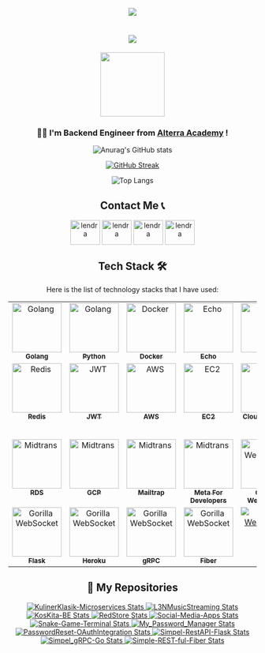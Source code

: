 
<div align="center">
    
![](https://count.getloli.com/get/@:lendral3n?theme=gelbooru)
    
<h1 align="center">
    <img src="https://readme-typing-svg.herokuapp.com/?font=Impact&size=40&center=true&vCenter=true&width=500&height=70&duration=4000&lines=Hi+There!+👋;+I'm+Lendra+Syaputra!!+😊;" />
</h1>
</div>

<div align="center">
<img align="center" width="130" src="https://komarev.com/ghpvc/?username=lendral3n&color=blue&style=plastic&size=500" />
</div>
<h3 align="center">👨‍💻 I'm Backend Engineer from <a href="https://academy.alterra.id/">Alterra Academy</a> !</h3>

<div align="center">

![Anurag's GitHub stats](https://github-readme-stats.vercel.app/api?username=lendral3n&show_icons=true&theme=transparent)

[![GitHub Streak](https://github-readme-streak-stats.herokuapp.com?user=lendral3n&theme=transparent&date_format=j%20M%5B%20Y%5D&exclude_days=Sun%2CMon%2CTue%2CWed%2CThu%2CFri%2CSat)](https://git.io/streak-stats)

![Top Langs](https://github-readme-stats.vercel.app/api/top-langs/?username=lendral3n&theme=transparent)

##

## Contact Me 📞

<div align="center">
  <a href="https://www.facebook.com/profile.php?id=100041613250923" target="blank"><img align="center" src="https://raw.githubusercontent.com/rahuldkjain/github-profile-readme-generator/master/src/images/icons/Social/facebook.svg" alt="lendra" height="50" width="60" /></a>
  <a href="https://www.linkedin.com/in/lendra-syaputra/" target="blank"><img align="center" src="https://raw.githubusercontent.com/rahuldkjain/github-profile-readme-generator/master/src/images/icons/Social/linked-in-alt.svg" alt="lendra" height="50" width="60" /></a>
  <a href="https://www.instagram.com/lendral3n/" target="blank"><img align="center" src="https://raw.githubusercontent.com/rahuldkjain/github-profile-readme-generator/master/src/images/icons/Social/instagram.svg" alt="lendra" height="50" width="60" /></a>
  <a href="https://discord.com/users/804390945393999952" target="blank"><img align="center" src="https://raw.githubusercontent.com/rahuldkjain/github-profile-readme-generator/master/src/images/icons/Social/discord.svg" alt="lendra" height="50" width="60" /></a>
</div>




<div align="center">

##

## Tech Stack 🛠️
Here is the list of technology stacks that I have used:

<table>
  <tbody>
    <tr>
      <td align="center" valign="top" width="14.28%"><a href="https://go.dev/"><img src="https://static.vecteezy.com/system/resources/previews/012/697/296/original/3d-golang-programming-language-logo-free-png.png" width="100px;" alt="Golang"/><br /><sub><b>Golang</b></sub></a></td>
        <td align="center" valign="top" width="14.28%"><a href="https://www.python.org/"><img src="https://pluspng.com/img-png/python-logo-png-open-2000.png" width="100px;" alt="Golang"/><br /><sub><b>Python</b></sub></a></td>
      <td align="center" valign="top" width="14.28%"><a href="https://www.docker.com/"><img src="https://avatars.githubusercontent.com/u/5429470?s=200" width="100px;" alt="Docker"/><br /><sub><b>Docker</b></sub></a></td>
      <td align="center" valign="top" width="14.28%"><a href="https://echo.labstack.com/"><img src="https://th.bing.com/th/id/OIP.gP7TKxWnQMIwPkKqTkyoagAAAA?rs=1&pid=ImgDetMain" width="100px;" alt="Echo"/><br /><sub><b>Echo</b></sub></a></td>
      <td align="center" valign="top" width="14.28%"><a href="https://gorm.io/"><img src="https://avatars.githubusercontent.com/u/15127678?s=400&v=4" width="100px;" alt="Gorm"/><br /><sub><b>Gorm</b></sub></a></td>
      <td align="center" valign="top" width="14.28%"><a href="https://www.mysql.com/"><img src="https://th.bing.com/th/id/OIP.urLHYMYPFxkcs6AC4Io9vwHaHa?rs=1&pid=ImgDetMain" width="100px;" alt="MySQL"/><br /><sub><b>MySQL</b></sub></a></td>
      <td align="center" valign="top" width="14.28%"><a href="https://www.postgresql.org/"><img src="https://th.bing.com/th/id/OIP.IEgGsRwougUKXE26RKJVagHaHo?rs=1&pid=ImgDetMain" width="100px;" alt="Postgres"/><br /><sub><b>Postgres</b></sub></a></td>
    </tr>
    <tr>
      <td align="center" valign="top" width="14.28%"><a href="https://redis.io/"><img src="https://cdn4.iconfinder.com/data/icons/redis-2/1451/Untitled-2-512.png" width="100px;" alt="Redis"/><br /><sub><b>Redis</b></sub></a></td>
      <td align="center" valign="top" width="14.28%"><a href="https://jwt.io/"><img src="https://jwt.io/img/pic_logo.svg" width="100px;" alt="JWT"/><br /><sub><b>JWT</b></sub></a></td>
      <td align="center" valign="top" width="14.28%"><a href="https://aws.amazon.com/"><img src="https://avatars.githubusercontent.com/u/2232217?s=200" width="100px;" alt="AWS"/><br /><sub><b>AWS</b></sub></a></td>
      <td align="center" valign="top" width="14.28%"><a href="c"><img src="https://d2ga7imph990gt.cloudfront.net/icon/d88319dfa5d204f019b4284149886c59-7d586ea82f792b61a8c87de60565133d.svg" width="100px;" alt="EC2"/><br /><sub><b>EC2</b></sub></a></td>
      <td align="center" valign="top" width="14.28%"><a href="https://aws.amazon.com/s3/"><img src="https://d2ga7imph990gt.cloudfront.net/icon/c0828e0381730befd1f7a025057c74fb-43acc0496e64afba82dbc9ab774dc622.svg" width="100px;" alt="S3"/><br /><sub><b>Cloud Storage S3</b></sub></a></td>
      <td align="center" valign="top" width="14.28%"><a href="https://cloudinary.com/"><img src="https://gdm-catalog-fmapi-prod.imgix.net/ProductLogo/7dd42135-1175-416e-b371-09c1b2d05d78.png?ixlib=react-9.0.3&ch=Width%2CDPR&auto=format&w=2618" width="100px;" alt="Cloudinary"/><br /><sub><b>Cloud Storage Cloudinary</b></sub></a></td>
        <td align="center" valign="top" width="14.28%"><a href="https://midtrans.com/id"><img src="https://media-exp1.licdn.com/dms/image/C510BAQF0STaxnpVW6w/company-logo_200_200/0?e=2159024400&v=beta&t=yMtwE7LXLn6KWLtNlnARrjsT61JKKuEnFhWImxznRmk" width="100px;" alt="Midtrans"/><br /><sub><b>Payment Gateway Midtrans</b></sub></a></td>
    </tr>
   <tr>
        <td align="center" valign="top" width="14.28%"><a href="https://aws.amazon.com/rds/"><img src="https://d2ga7imph990gt.cloudfront.net/icon/1d374ed2a6bcf601d7bfd4fc3dfd3b5d-c9f69416d978016b3191175f35e59226.svg" width="100px;" alt="Midtrans"/><br /><sub><b>RDS</b></sub></a></td>
       <td align="center" valign="top" width="14.28%"><a href="https://cloud.google.com"><img src="https://avatars.githubusercontent.com/u/2810941?s=200" width="100px;" alt="Midtrans"/><br /><sub><b>GCP</b></sub></a></td>
       <td align="center" valign="top" width="14.28%"><a href="https://mailtrap.io"><img src="https://encrypted-tbn0.gstatic.com/images?q=tbn:ANd9GcTV4Ibl-v_x8H9maFK8kTaGzFHikGV42BCZrIRzG-M_qT-H34jpcZ4ki6OV&s=10" width="100px;" alt="Midtrans"/><br /><sub><b>Mailtrap</b></sub></a></td>
       <td align="center" valign="top" width="14.28%"><a href="https://developers.facebook.com/"><img src="https://images.rawpixel.com/image_png_social_square/czNmcy1wcml2YXRlL3Jhd3BpeGVsX2ltYWdlcy93ZWJzaXRlX2NvbnRlbnQvdjEwOTEtMDNfMS5wbmc.png?s=t8R_MEqDk2QX65s-vqAibP_nBAbQZO_STXkaYTPS6_w" width="100px;" alt="Midtrans"/><br /><sub><b>Meta For Developers</b></sub></a></td>
       <td align="center" valign="top" width="14.28%"><a href="https://github.com/gorilla/websocket"><img src="https://www.culturetech.cl/wp-content/uploads/2021/04/GorillaMux.png" width="100px;" alt="Gorilla WebSocket"/><br /><sub><b>Gorilla WebSocket</b></sub></a></td>
       <td align="center" valign="top" width="14.28%"><a href="https://www.sqlite.org/index.html"><img src="https://technource.s3.us-west-1.amazonaws.com/wp-content/uploads/2022/05/07170400/SQLite-DB-Icon-1.webp" width="100px;" alt="Gorilla WebSocket"/><br /><sub><b>SQLite3</b></sub></a></td>
       <td align="center" valign="top" width="14.28%"><a href="https://github.com/spf13/viper"><img src="https://res.cloudinary.com/dlxvvuhph/image/upload/f_auto,q_auto/v1/samples/kmnsl3l1msxxuwtlkcih" width="90px;" alt="Gorilla WebSocket"/><br /><sub><b>Viper</b></sub></a></td>
   </tr>
  <tr>
      <td align="center" valign="top" width="14.28%"><a href="https://flask.palletsprojects.com/en/3.0.x/"><img src="https://th.bing.com/th/id/OIP.a2e0BlK93J78YSRMd7DvxwAAAA?w=224&h=224&rs=1&pid=ImgDetMain" width="100px;" alt="Gorilla WebSocket"/><br /><sub><b>Flask</b></sub></a></td>
       <td align="center" valign="top" width="14.28%"><a href="https://www.heroku.com/"><img src="https://w7.pngwing.com/pngs/983/697/png-transparent-heroku-software-deployment-software-development-postgresql-amazon-web-services-cloud-computing-purple-angle-violet-thumbnail.png" width="100px;" alt="Gorilla WebSocket"/><br /><sub><b>Heroku</b></sub></a></td>
      <td align="center" valign="top" width="14.28%"><a href="https://www.heroku.com/"><img src="https://th.bing.com/th/id/OIP.MzVbevlXc55LpxXeR27KWQHaHa?rs=1&pid=ImgDetMain" width="100px;" alt="Gorilla WebSocket"/><br /><sub><b>gRPC</b></sub></a></td>
      <td align="center" valign="top" width="14.28%"><a href="https://www.docker.com/"><img src="https://res.cloudinary.com/dlxvvuhph/image/upload/f_auto,q_auto/v1/samples/pcdepz9kvqwdlavvvcas" width="100px;" alt="Gorilla WebSocket"/><br /><sub><b>Fiber</b></sub></a></td>
      <td align="center" valign="top" width="14.28%"><a href="https://www.docker.com/"><img src="https://avatars.githubusercontent.com/u/7894478?s=100" alt="Gorilla WebSocket"/><br /><sub><b>Gin</b></sub></a></td>
       <!--- NEW STACK ---> 
   </tr>
    </tr>
  </tbody>
</table>


##

## 📁 My Repositories
 
  <div>
    <p align="center">
      <!-- KulinerKlasik-Microservices -->
      <a href="https://github.com/lendral3n/KulinerKlasik-Microservices">
        <img src="https://github-readme-stats.vercel.app/api/pin/?username=lendral3n&repo=KulinerKlasik-Microservices&theme=tokyonight" alt="KulinerKlasik-Microservices Stats" />
      </a>
      <!-- L3NMusicStreaming -->
      <a href="https://github.com/lendral3n/SoloProject-L3NMusicStreaming">
        <img src="https://github-readme-stats.vercel.app/api/pin/?username=lendral3n&repo=SoloProject-L3NMusicStreaming&theme=tokyonight" alt="L3NMusicStreaming Stats" />
      </a>
      <!-- CapstoneProject-KosKita-BE -->
      <a href="https://github.com/lendral3n/CapstoneProject-KosKita-BE">
        <img src="https://github-readme-stats.vercel.app/api/pin/?username=lendral3n&repo=CapstoneProject-KosKita-BE&theme=tokyonight" alt="KosKita-BE Stats" />
      </a>
      <!-- GrupProject-RedStore -->
      <a href="https://github.com/lendral3n/GrupProject-RedStore">
        <img src="https://github-readme-stats.vercel.app/api/pin/?username=lendral3n&repo=GrupProject-RedStore&theme=tokyonight" alt="RedStore Stats" />
      </a>
      <!-- Social-Media-Apps -->
      <a href="https://github.com/lendral3n/Social-Media-Apps">
        <img src="https://github-readme-stats.vercel.app/api/pin/?username=lendral3n&repo=Social-Media-Apps&theme=tokyonight" alt="Social-Media-Apps Stats" />
      </a>
      <!-- Snake-Game-Terminal -->
      <a href="https://github.com/lendral3n/Snake-Game-Terminal">
        <img src="https://github-readme-stats.vercel.app/api/pin/?username=lendral3n&repo=Snake-Game-Terminal&theme=tokyonight" alt="Snake-Game-Terminal Stats" />
      </a>
      <!-- My_Password_Manager -->
      <a href="https://github.com/lendral3n/My_Password_Manager">
        <img src="https://github-readme-stats.vercel.app/api/pin/?username=lendral3n&repo=My_Password_Manager&theme=tokyonight" alt="My_Password_Manager Stats" />
      </a>
      <!-- PasswordReset-OAuthIntegration -->
      <a href="https://github.com/lendral3n/PasswordReset-OAuthIntegration">
        <img src="https://github-readme-stats.vercel.app/api/pin/?username=lendral3n&repo=PasswordReset-OAuthIntegration&theme=tokyonight" alt="PasswordReset-OAuthIntegration Stats" />
      </a>
      <!-- Simpel-RestAPI-Flask -->
      <a href="https://github.com/lendral3n/Simpel-RestAPI-Flask">
        <img src="https://github-readme-stats.vercel.app/api/pin/?username=lendral3n&repo=Simpel-RestAPI-Flask&theme=tokyonight" alt="Simpel-RestAPI-Flask Stats" />
      </a>
      <!-- Simpel_gRPC-Go -->
      <a href="https://github.com/lendral3n/Simpel_gRPC-Go">
        <img src="https://github-readme-stats.vercel.app/api/pin/?username=lendral3n&repo=Simpel_gRPC-Go&theme=tokyonight" alt="Simpel_gRPC-Go Stats" />
      </a>
      <!-- Simple-REST-ful-Gin -->
      <!---<a href="https://github.com/lendral3n/Simple-REST-ful-Gin">
        <img src="https://github-readme-stats.vercel.app/api/pin/?username=lendral3n&repo=Simple-REST-ful-Gin&theme=tokyonight" alt="Simple-REST-ful-Gin Stats" />
      </a>
      <!-- Simple-REST-ful-Fiber -->
      <a href="https://github.com/lendral3n/Simple-REST-ful-Fiber">
        <img src="https://github-readme-stats.vercel.app/api/pin/?username=lendral3n&repo=Simple-REST-ful-Fiber&theme=tokyonight" alt="Simple-REST-ful-Fiber Stats" />
      </a>
    </p>
  </div>


